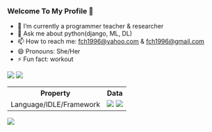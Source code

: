 ### Welcome To My Profile 👋

- 🔭 I’m currently a programmer teacher & researcher
- 💬 Ask me about python(django, ML, DL)
- 📫 How to reach me: fch1996@yahoo.com & fch1996@gmail.com 
- 😄 Pronouns: She/Her
- ⚡ Fun fact: workout

<img src="https://github-readme-stats.vercel.app/api/top-langs/?username=faatemehch&layout=compact&theme=radical">
<img src="https://github-readme-stats.vercel.app/api?username=faatemehch&show_icons=true&theme=radical">

<table>
  <tr>
    <th>Property</th>
    <th>Data</th>
  </tr>
  <tr>
    <td>
      Language/IDLE/Framework
    </td>
    <td>
    <img src="https://camo.githubusercontent.com/94be0a2e5be142925615e5821d97137a930d08fc154962ce43860f1957e6661e/68747470733a2f2f696d672e736869656c64732e696f2f62616467652f507974686f6e2d3337373641423f7374796c653d666f722d7468652d6261646765266c6f676f3d707974686f6e266c6f676f436f6c6f723d7768697465"> 
      <img src="https://camo.githubusercontent.com/4d74b36962a1b06aed5f035f2f95f131059b2b551c7e6d81630f7df7831b9f80/68747470733a2f2f696d672e736869656c64732e696f2f62616467652f446a616e676f2d3039324532303f7374796c653d666f722d7468652d6261646765266c6f676f3d646a616e676f266c6f676f436f6c6f723d7768697465"> 
    </td>
  </tr>
</table>


<img src="https://camo.githubusercontent.com/8122d23d035bf55a69a25eb3b7f1468bc2360222a95a256762a9ba3e61368033/68747470733a2f2f6b6f6d617265762e636f6d2f67687076632f3f757365726e616d653d727a617368616b65726965266c6162656c3d50524f46494c452b5649455753267374796c653d666f722d7468652d626164676526636f6c6f723d627269676874677265656e">
